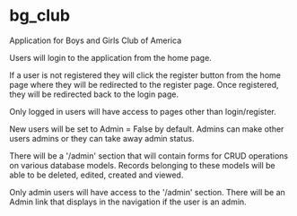 # bg_club
Application for Boys and Girls Club of America

Users will login to the application from the home page.

If a user is not registered they will click the register button from the home page where they will be redirected to the register page.
Once registered, they will be redirected back to the login page.

Only logged in users will have access to pages other than login/register.

New users will be set to Admin = False by default.  Admins can make other users admins or they can take away admin status.

There will be a '/admin' section that will contain forms for CRUD operations on various database models.  Records belonging to these models
will be able to be deleted, edited, created and viewed.

Only admin users will have access to the '/admin' section.  There will be an Admin link that displays in the navigation if the user is an 
admin.
